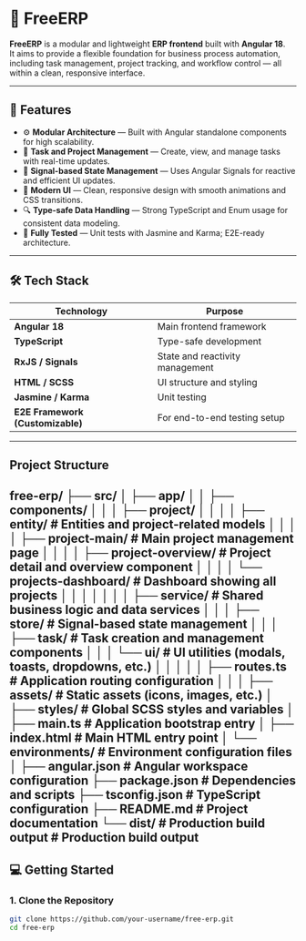 # 🧩 FreeERP

**FreeERP** is a modular and lightweight **ERP frontend** built with **Angular 18**.  
It aims to provide a flexible foundation for business process automation, including task management, project tracking, and workflow control — all within a clean, responsive interface.

---

## 🚀 Features

- ⚙️ **Modular Architecture** — Built with Angular standalone components for high scalability.  
- 💼 **Task and Project Management** — Create, view, and manage tasks with real-time updates.  
- 🧭 **Signal-based State Management** — Uses Angular Signals for reactive and efficient UI updates.  
- 🎨 **Modern UI** — Clean, responsive design with smooth animations and CSS transitions.  
- 🔍 **Type-safe Data Handling** — Strong TypeScript and Enum usage for consistent data modeling.  
- 🧪 **Fully Tested** — Unit tests with Jasmine and Karma; E2E-ready architecture.  

---

## 🛠️ Tech Stack

| Technology | Purpose |
|-------------|----------|
| **Angular 18** | Main frontend framework |
| **TypeScript** | Type-safe development |
| **RxJS / Signals** | State and reactivity management |
| **HTML / SCSS** | UI structure and styling |
| **Jasmine / Karma** | Unit testing |
| **E2E Framework (Customizable)** | For end-to-end testing setup |

---
## Project Structure
free-erp/
├── src/
│ ├── app/
│ │ ├── components/
│ │ │ ├── project/
│ │ │ │ ├── entity/ # Entities and project-related models
│ │ │ │ ├── project-main/ # Main project management page
│ │ │ │ ├── project-overview/ # Project detail and overview component
│ │ │ │ └── projects-dashboard/ # Dashboard showing all projects
│ │ │ │
│ │ │ ├── service/ # Shared business logic and data services
│ │ │ ├── store/ # Signal-based state management
│ │ │ ├── task/ # Task creation and management components
│ │ │ └── ui/ # UI utilities (modals, toasts, dropdowns, etc.)
│ │ │
│ │ ├── routes.ts # Application routing configuration
│ │
│ ├── assets/ # Static assets (icons, images, etc.)
│ ├── styles/ # Global SCSS styles and variables
│ ├── main.ts # Application bootstrap entry
│ ├── index.html # Main HTML entry point
│ └── environments/ # Environment configuration files
│
├── angular.json # Angular workspace configuration
├── package.json # Dependencies and scripts
├── tsconfig.json # TypeScript configuration
├── README.md # Project documentation
└── dist/ # Production build output                       # Production build output
---

## 💻 Getting Started

### 1. Clone the Repository
```bash
git clone https://github.com/your-username/free-erp.git
cd free-erp

